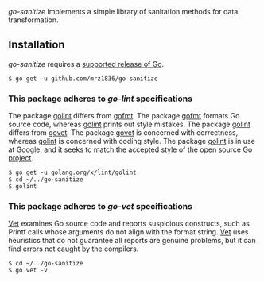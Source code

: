 *go-sanitize* implements a simple library of sanitation methods for data transformation.

## Installation

*go-sanitize* requires a [supported release of Go](https://golang.org/doc/devel/release.html#policy).
```
$ go get -u github.com/mrz1836/go-sanitize
```

### This package adheres to *go-lint* specifications
The package [golint](https://github.com/golang/lint) differs from [gofmt](https://golang.org/cmd/gofmt/). The package [gofmt](https://golang.org/cmd/gofmt/) formats Go source code, whereas [golint](https://github.com/golang/lint) prints out style mistakes. The package [golint](https://github.com/golang/lint) differs from [govet](https://golang.org/cmd/vet/).
The package [govet](https://golang.org/cmd/vet/) is concerned with correctness, whereas [golint](https://github.com/golang/lint) is concerned with coding style.
The package [golint](https://github.com/golang/lint) is in use at Google, and it seeks to match the accepted style of the open source [Go project](https://golang.org/).
```
$ go get -u golang.org/x/lint/golint
$ cd ~/../go-sanitize
$ golint
```

### This package adheres to *go-vet* specifications
[Vet](https://golang.org/cmd/vet/) examines Go source code and reports suspicious constructs, such as Printf calls whose arguments
do not align with the format string. [Vet](https://golang.org/cmd/vet/) uses heuristics that do not guarantee all reports are genuine problems,
but it can find errors not caught by the compilers.
```
$ cd ~/../go-sanitize
$ go vet -v
```
